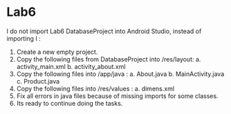 # Lab6

I do not import Lab6 DatabaseProject into Android Studio, instead of importing I :
1. Create a new empty project.
2. Copy the following files from DatabaseProject into /res/layout:
  a. activity_main.xml
  b. activity_about.xml
3. Copy the following files into /app/java :
  a. About.java
  b. MainActivity.java
  c. Product.java
4. Copy the following files into /res/values :
  a. dimens.xml
5. Fix all errors in java files because of missing imports for some classes.
6. Its ready to continue doing the tasks.
